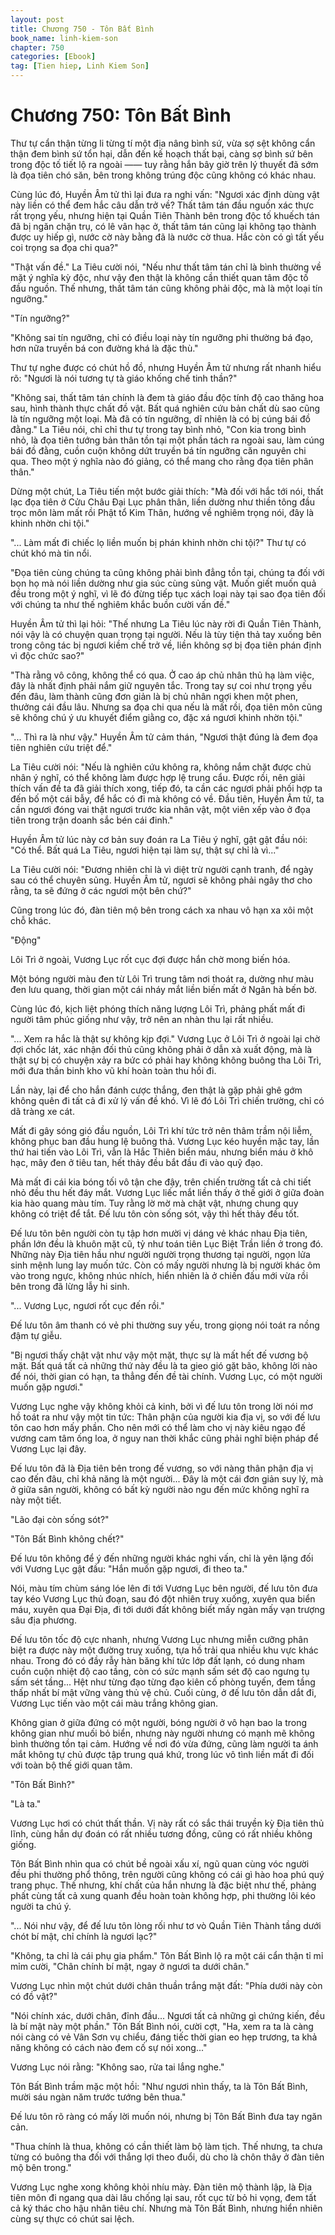 ```yaml
---
layout: post
title: Chương 750 - Tôn Bất Bình
book_name: linh-kiem-son
chapter: 750
categories: [Ebook]
tag: [Tien hiep, Linh Kiem Son]
---
```


# Chương 750: Tôn Bất Bình

Thư tự cẩn thận từng li từng tí một địa nâng bình sứ, vừa sợ sệt không cẩn thận đem bình sứ tổn hại, dẫn đến kế hoạch thất bại, càng sợ bình sứ bên trong độc tố tiết lộ ra ngoài —— tuy rằng hắn bây giờ trên lý thuyết đã sớm là đọa tiên chó săn, bên trong không trúng độc cũng không có khác nhau.

Cùng lúc đó, Huyền Âm tử thì lại đưa ra nghi vấn: "Ngươi xác định dùng vật này liền có thể đem hắc câu dẫn trở về? Thất tâm tán đầu nguồn xác thực rất trọng yếu, nhưng hiện tại Quần Tiên Thành bên trong độc tố khuếch tán đã bị ngăn chặn trụ, có lê vân hạc ở, thất tâm tán cũng lại không tạo thành được uy hiếp gì, nước cờ này bằng đã là nước cờ thua. Hắc còn có gì tất yếu coi trọng sa đọa chi qua?"

"Thật vấn đề." La Tiêu cười nói, "Nếu như thất tâm tán chỉ là bình thường về mặt ý nghĩa kỳ độc, như vậy đen thật là không cần thiết quan tâm độc tố đầu nguồn. Thế nhưng, thất tâm tán cũng không phải độc, mà là một loại tín ngưỡng."

"Tín ngưỡng?"

"Không sai tín ngưỡng, chỉ có điều loại này tín ngưỡng phi thường bá đạo, hơn nữa truyền bá con đường khá là đặc thù."

Thư tự nghe được có chút hồ đồ, nhưng Huyền Âm tử nhưng rất nhanh hiểu rõ: "Ngươi là nói tương tự tà giáo khống chế tinh thần?"

"Không sai, thất tâm tán chính là đem tà giáo đầu độc tính độ cao thăng hoa sau, hình thành thực chất đồ vật. Bất quá nghiên cứu bản chất dù sao cũng là tín ngưỡng một loại. Mà đã có tín ngưỡng, dĩ nhiên là có bị cúng bái đồ đằng." La Tiêu nói, chỉ chỉ thư tự trong tay bình nhỏ, "Con kia trong bình nhỏ, là đọa tiên tướng bản thân tồn tại một phần tách ra ngoài sau, làm cúng bái đồ đằng, cuồn cuộn không dứt truyền bá tín ngưỡng căn nguyên chi qua. Theo một ý nghĩa nào đó giảng, có thể mang cho rằng đọa tiên phân thân."

Dừng một chút, La Tiêu tiến một bước giải thích: "Mà đối với hắc tới nói, thất lạc đọa tiên ở Cửu Châu Đại Lục phân thân, liền dường như thiền tông đầu trọc môn làm mất rồi Phật tổ Kim Thân, hướng về nghiêm trọng nói, đây là khinh nhờn chi tội."

"... Làm mất đi chiếc lọ liền muốn bị phán khinh nhờn chi tội?" Thư tự có chút khó mà tin nổi.

"Đọa tiên cùng chúng ta cũng không phải bình đẳng tồn tại, chúng ta đối với bọn họ mà nói liền dường như gia súc cùng sủng vật. Muốn giết muốn quả đều trong một ý nghĩ, vì lẽ đó đừng tiếp tục xách loại này tại sao đọa tiên đối với chúng ta như thế nghiêm khắc buồn cười vấn đề."

Huyền Âm tử thì lại hỏi: "Thế nhưng La Tiêu lúc này rời đi Quần Tiên Thành, nói vậy là có chuyện quan trọng tại người. Nếu là tùy tiện thả tay xuống bên trong công tác bị ngươi kiềm chế trở về, liền không sợ bị đọa tiên phán định vì độc chức sao?"

"Thà rằng vô công, không thể có qua. Ở cao áp chủ nhân thủ hạ làm việc, đây là nhất định phải nắm giữ nguyên tắc. Trong tay sự coi như trọng yếu đến đâu, làm thành cũng đơn giản là bị chủ nhân ngợi khen một phen, thưởng cái đầu lâu. Nhưng sa đọa chi qua nếu là mất rồi, đọa tiên môn cũng sẽ không chú ý ưu khuyết điểm giằng co, đặc xá ngươi khinh nhờn tội."

"... Thì ra là như vậy." Huyền Âm tử cảm thán, "Ngươi thật đúng là đem đọa tiên nghiên cứu triệt để."

La Tiêu cười nói: "Nếu là nghiên cứu không ra, không nắm chặt được chủ nhân ý nghĩ, có thể không làm được hợp lệ trung cẩu. Được rồi, nên giải thích vấn đề ta đã giải thích xong, tiếp đó, ta cần các ngươi phải phối hợp ta đến bố một cái bẫy, để hắc có đi mà không có về. Đầu tiên, Huyền Âm tử, ta cần ngươi đóng vai thật ngươi trước kia nhân vật, một viên xếp vào ở đọa tiên trong trận doanh sắc bén cái đinh."

Huyền Âm tử lúc này cơ bản suy đoán ra La Tiêu ý nghĩ, gật gật đầu nói: "Có thể. Bất quá La Tiêu, ngươi hiện tại làm sự, thật sự chỉ là vì..."

La Tiêu cười nói: "Đương nhiên chỉ là vì diệt trừ người cạnh tranh, để ngày sau có thể chuyên sủng. Huyền Âm tử, ngươi sẽ không phải ngây thơ cho rằng, ta sẽ đứng ở các ngươi một bên chứ?"

Cũng trong lúc đó, đàn tiên mộ bên trong cách xa nhau vô hạn xa xôi một chỗ khác.

"Động"

Lôi Trì ở ngoài, Vương Lục rốt cục đợi được hắn chờ mong biến hóa.

Một bóng người màu đen từ Lôi Trì trung tâm nơi thoát ra, dường như màu đen lưu quang, thời gian một cái nháy mắt liền biến mất ở Ngân hà bến bờ.

Cùng lúc đó, kịch liệt phóng thích năng lượng Lôi Trì, phảng phất mất đi người tâm phúc giống như vậy, trở nên an nhàn thu lại rất nhiều.

"... Xem ra hắc là thật sự không kịp đợi." Vương Lục ở Lôi Trì ở ngoài lại chờ đợi chốc lát, xác nhận đối thủ cũng không phải ở dẫn xà xuất động, mà là thật sự bị có chuyện xảy ra bức có phải hay không không buông tha Lôi Trì, mới đưa thần binh kho vũ khí hoàn toàn thu hồi đi.

Lần này, lại để cho hắn đánh cược thắng, đen thật là gặp phải ghê gớm không quên đi tất cả đi xử lý vấn đề khó. Vì lẽ đó Lôi Trì chiến trường, chỉ có dã tràng xe cát.

Mất đi gây sóng gió đầu nguồn, Lôi Trì khí tức trở nên thâm trầm nội liễm, không phục ban đầu hung lệ buông thả. Vương Lục kéo huyền mặc tay, lần thứ hai tiến vào Lôi Trì, vẫn là Hắc Thiên biển máu, nhưng biển máu ở khô hạc, mây đen ở tiêu tan, hết thảy đều bắt đầu đi vào quỹ đạo.

Mà mất đi cái kia bóng tối vô tận che đậy, trên chiến trường tất cả chi tiết nhỏ đều thu hết đáy mắt. Vương Lục liếc mắt liền thấy ở thế giới ở giữa đoàn kia hào quang màu tím. Tuy rằng lờ mờ mà chật vật, nhưng chung quy không có triệt để tắt. Đế lưu tôn còn sống sót, vậy thì hết thảy đều tốt.

Đế lưu tôn bên người còn tụ tập hơn mười vị dáng vẻ khác nhau Địa tiên, phần lớn đều là khuôn mặt cũ, tỷ như toán tiên Lục Biệt Trần liền ở trong đó. Những này Địa tiên hầu như người người trọng thương tại người, ngọn lửa sinh mệnh lung lay muốn tức. Còn có mấy người nhưng là bị người khác ôm vào trong ngực, không nhúc nhích, hiển nhiên là ở chiến đấu mới vừa rồi bên trong đã lừng lẫy hi sinh.

"... Vương Lục, ngươi rốt cục đến rồi."

Đế lưu tôn âm thanh có vẻ phi thường suy yếu, trong giọng nói toát ra nồng đậm tự giễu.

"Bị ngươi thấy chật vật như vậy một mặt, thực sự là mất hết đế vương bộ mặt. Bất quá tất cả những thứ này đều là ta gieo gió gặt bão, không lời nào để nói, thời gian có hạn, ta thẳng đến đề tài chính. Vương Lục, có một người muốn gặp ngươi."

Vương Lục nghe vậy không khỏi cả kinh, bởi vì đế lưu tôn trong lời nói mơ hồ toát ra như vậy một tin tức: Thân phận của người kia địa vị, so với đế lưu tôn cao hơn mấy phần. Cho nên mới có thể làm cho vị này kiêu ngạo đế vương cam tâm ống loa, ở nguy nan thời khắc cũng phải nghĩ biện pháp để Vương Lục lại đây.

Đế lưu tôn đã là Địa tiên bên trong đế vương, so với nàng thân phận địa vị cao đến đâu, chỉ khả năng là một người... Đây là một cái đơn giản suy lý, mà ở giữa sân người, không có bất kỳ người nào ngu đến mức không nghĩ ra này một tiết.

"Lão đại còn sống sót?"

"Tôn Bất Bình không chết?"

Đế lưu tôn không để ý đến những người khác nghi vấn, chỉ là yên lặng đối với Vương Lục gật đầu: "Hắn muốn gặp ngươi, đi theo ta."

Nói, màu tím chùm sáng lóe lên đi tới Vương Lục bên người, đế lưu tôn đưa tay kéo Vương Lục thủ đoạn, sau đó đột nhiên truỵ xuống, xuyên qua biển máu, xuyên qua Đại Địa, đi tới dưới đất không biết mấy ngàn mấy vạn trượng sâu địa phương.

Đế lưu tôn tốc độ cực nhanh, nhưng Vương Lục nhưng miễn cưỡng phân biệt ra được này một đường truỵ xuống, tựa hồ trải qua nhiều khu vực khác nhau. Trong đó có đầy rẫy hàn băng khí tức lớp đất lạnh, có dung nham cuồn cuộn nhiệt độ cao tầng, còn có sức mạnh sấm sét độ cao ngưng tụ sấm sét tầng... Hệt như từng đạo từng đạo kiên cố phòng tuyến, đem tầng thấp nhất bí mật vững vàng thủ vệ chủ. Cuối cùng, ở đế lưu tôn dẫn dắt đi, Vương Lục tiến vào một cái màu trắng không gian.

Không gian ở giữa đứng có một người, bóng người ở vô hạn bao la trong không gian như muối bỏ biển, nhưng này người nhưng có mạnh mẽ không bình thường tồn tại cảm. Hướng về nơi đó vừa đứng, cũng làm người ta ánh mắt không tự chủ được tập trung quá khứ, trong lúc vô tình liền mất đi đối với toàn bộ thế giới quan tâm.

"Tôn Bất Bình?"

"Là ta."

Vương Lục hơi có chút thất thần. Vị này rất có sắc thái truyền kỳ Địa tiên thủ lĩnh, cùng hắn dự đoán có rất nhiều tương đồng, cũng có rất nhiều không giống.

Tôn Bất Bình nhìn qua có chút bề ngoài xấu xí, ngũ quan cùng vóc người đều phi thường phổ thông, trên người cũng không có cái gì hào hoa phú quý trang phục. Thế nhưng, khí chất của hắn nhưng là đặc biệt như thế, phảng phất cùng tất cả xung quanh đều hoàn toàn không hợp, phi thường lôi kéo người ta chú ý.

"... Nói như vậy, để đế lưu tôn lòng rối như tơ vò Quần Tiên Thành tầng dưới chót bí mật, chỉ chính là ngươi lạc?"

"Không, ta chỉ là cái phụ gia phẩm." Tôn Bất Bình lộ ra một cái cẩn thận tỉ mỉ mỉm cười, "Chân chính bí mật, ngay ở ngươi ta dưới chân."

Vương Lục nhìn một chút dưới chân thuần trắng mặt đất: "Phía dưới này còn có đồ vật?"

"Nói chính xác, dưới chân, đỉnh đầu... Ngươi tất cả những gì chứng kiến, đều là bí mật này một phần." Tôn Bất Bình nói, cười cợt, "Ha, xem ra ta là càng nói càng có vẻ Vân Sơn vụ chiểu, đáng tiếc thời gian eo hẹp trương, ta khả năng không có cách nào đem cố sự nói xong..."

Vương Lục nói rằng: "Không sao, rửa tai lắng nghe."

Tôn Bất Bình trầm mặc một hồi: "Như ngươi nhìn thấy, ta là Tôn Bất Bình, mười sáu ngàn năm trước tướng bên thua."

Đế lưu tôn rõ ràng có mấy lời muốn nói, nhưng bị Tôn Bất Bình đưa tay ngăn cản.

"Thua chính là thua, không có cần thiết làm bộ làm tịch. Thế nhưng, ta chưa từng có buông tha đối với thắng lợi theo đuổi, dù cho là chôn thây ở đàn tiên mộ bên trong."

Vương Lục nghe xong không khỏi nhíu mày. Đàn tiên mộ thành lập, là Địa tiên môn đi ngang qua dài lâu chống lại sau, rốt cục từ bỏ hi vọng, đem tất cả ký thác cho hậu nhân tiêu chí. Nhưng mà Tôn Bất Bình, nhưng hiển nhiên cùng sự thực có chút sai lệch.